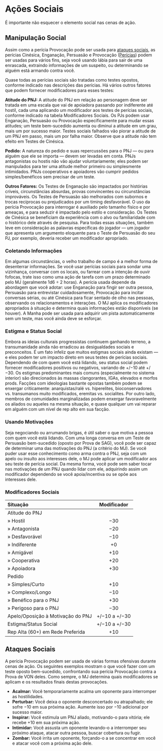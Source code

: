 # Ações Sociais

É importante não esquecer o elemento social nas cenas de ação.

## Manipulação Social

Assim como a perícia Provocação pode ser usada para [ataques sociais](../12/22-social-actions.md#social-attacks), as perícias Cinésica, Enganação, Persuasão e Provocação ([Perícias](../04/18-skills.md)) podem ser usadas para vários fins, seja você usando lábia para sair de uma enrascada, extraindo informações de um suspeito, ou determinando se alguém está armando contra você.

Quase todas as perícias sociais são tratadas como testes opostos, conforme indicado nas descrições das perícias. Há vários outros fatores que podem fornecer modificadores para esses testes:

**Atitude do PNJ:** A atitude do PNJ em relação ao personagem deve ser tratada em uma escala que vai de apoiadora passando por indiferente até hostil, cada uma aplicando um modificador aos testes de perícias sociais, conforme indicado na tabela Modificadores Sociais. Os PJs podem usar Enganação, Persuasão ou Provocação especificamente para mudar essas atitudes; um teste bem-sucedido aumenta ou diminui a atitude em um grau, mais um por sucesso maior. Testes sociais falhados vão piorar a atitude de um PNJ em passo, mais um por falha maior. Observe que a atitude não tem efeito em Testes de Cinésica.

**Pedido:** A natureza do pedido e suas repercussões para o PNJ — ou para alguém que ele se importa — devem ser levadas em conta. PNJs antagonistas ou hostis não vão ajudar voluntariamente; eles podem ser manipulados para ter uma atitude melhor primeiro ou simplesmente intimidados. PNJs cooperativos e apoiadores vão cumprir pedidos simples/benéficos sem precisar de um teste.

**Outros Fatores:** Os Testes de Enganação são impactados por histórias críveis, circunstâncias absurdas, provas convincentes ou circunstâncias improváveis. Os Testes de Persuasão são melhorados com subornos e trocas recíprocas ou prejudicados por um timing desfavorável. O uso da perícia Provocação para interrogar é auxiliado pelo tamanho físico e por ameaças, e para seduzir é impactado pelo estilo e consideração. Os Testes de Cinésica se beneficiam da experiência com o alvo ou familiaridade com o histórico dele através de pesquisa. Para todas essas situações, também leve em consideração as palavras específicas do jogador — um jogador que apresenta um argumento eloquente para o Teste de Persuasão do seu PJ, por exemplo, deveria receber um modificador apropriado.

### Coletando Informações

Em algumas circunstâncias, o velho trabalho de campo é a melhor forma de desenterrar informações. Se você usar perícias sociais para sondar uma vizinhança, conversar com os locais, ou farrear com a intenção de ouvir fofocas, trate isso como uma ação de tarefa com um prazo determinado pelo MJ (geralmente 1d6 ÷ 2 horas). A perícia usada depende da abordagem que você adotar: use Enganação para fingir ser outra pessoa, Persuasão para entrevistar cuidadosamente, Provocação para incitar conversas sérias, ou até Cinésica para ficar sentado de olho nas pessoas, observando os relacionamentos e interações. O MJ aplica os modificadores apropriados à situação e determina quais informações estão disponíveis (se houver). A Manha pode ser usada para adquirir um pista automaticamente sem um teste, mas você ainda deve se esforçar.

### Estigma e Status Social

Embora as ideias culturais progressistas continuem ganhando terreno, a transumanidade ainda não erradicou as desigualdades sociais e preconceitos. É um fato infeliz que muitos estigmas sociais ainda existam — e eles podem ter um impacto direto em seus testes de perícias sociais. Dependendo de com quem você está lidando, seu status social podem fornecer modificadores positivos ou negativos, variando de +/−10 até +/−30. Os estigmas predominantes mais comuns (especialmente no sistema interior) são direcionados às massas clangorantes, IGAs, elevados e morfos prods. Facções com ideologias bastante opostas também podem se enxergar criticamente: anarquistas/ralé vs. hiperelites, bioconservadores vs. transumanos muito modificados, eremitas vs. socialites. Por outro lado, membros de comunidades marginalizadas podem enxergar favoravelmente os aliados ou aqueles na mesma situação, e quase qualquer um vai reparar em alguém com um nível de rep alto em sua facção.

### Usando Motivações

Seja negociando ou arrumando brigas, é útil saber o que motiva a pessoa com quem você está lidando. Com uma longa conversa em um Teste de Persuasão bem-sucedido (oposto por Prova de SAG), você pode ser capaz de determinar uma das motivações do PNJ (a critério do MJ). Se você puder usar esse conhecimento como arma contra o PNJ, seja com um apelo ou insulto aos interesses dele, o MJ pode aplicar um modificador aos seu teste de perícia social. Da mesma forma, você pode sem saber tocar nas motivações de um PNJ quando lidar com ele, adquirindo assim um modificador dependendo se você apoia/incentiva ou se opõe aos interesses dele.

<!-- CLEANED blockquote class="table" -->

### Modificadores Sociais

| Situação                                                                                          |  Modificador  |
|:------------------------------------------------------------------------------------------------- |:-------------:|
| Atitude do PNJ                                                                                    |               |
| <!-- CLEANED div class="indent" -->» Hostil<!-- CLEANED /div -->           |      −30      |
| <!-- CLEANED div class="indent" -->» Antagonista<!-- CLEANED /div -->      |      −20      |
| <!-- CLEANED div class="indent" -->» Desfavorável<!-- CLEANED /div -->        |      −10      |
| <!-- CLEANED div class="indent" -->» Indiferente<!-- CLEANED /div -->       |      +0       |
| <!-- CLEANED div class="indent" -->» Amigável<!-- CLEANED /div -->          |      +10      |
| <!-- CLEANED div class="indent" -->» Cooperativa<!-- CLEANED /div -->       |      +20      |
| <!-- CLEANED div class="indent" -->» Apoiadora<!-- CLEANED /div -->        |      +30      |
| Pedido                                                                                            |               |
| <!-- CLEANED div class="indent" -->» Simples/Curto<!-- CLEANED /div -->      |      +10      |
| <!-- CLEANED div class="indent" -->» Complexo/Longo<!-- CLEANED /div -->      |      −10      |
| <!-- CLEANED div class="indent" -->» Benéfico para o PNJ<!-- CLEANED /div --> |      +30      |
| <!-- CLEANED div class="indent" -->» Perigoso para o PNJ<!-- CLEANED /div -->  |      −30      |
| Apelo/Oposição à Motivação do PNJ                                                                 | +/−10 a +/−30 |
| Estigma/Status Social                                                                             | +/−10 a +/−30 |
| Rep Alta (60+) em Rede Preferida                                                                  |      +10      |

<!-- CLEANED /blockquote -->

## Ataques Sociais

A perícia Provocação podem ser usada de várias formas ofensivas durante cenas de ação. Os seguintes exemplos mostram o que você fazer com um teste oposto bem-sucedido, confrontando sua perícia Provocação contra a Prova de VON deles. Como sempre, o MJ determina quais modificadores se aplicam e os resultados finais destas provocações.

- **Acalmar:** Você temporariamente acalma um oponente para interromper as hostilidades.
- **Perturbar:** Você deixa o oponente desconcertado ou atrapalhado; ele sofre −10 em sua próxima ação. Aumente isso por −10 adicional por sucesso maior.
- **Inspirar:** Você estimula um PNJ aliado, motivando-o para vitória; ele recebe +10 em sua próxima ação.
- **Intimidar:** Você assusta um oponente levando-o a interromper seu próximo ataque, atacar outra pessoa, buscar cobertura ou fugir.
- **Zombar:** Você irrita um oponente, forçando-o a se concentrar em você e atacar você com a próxima ação dele.
